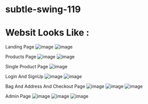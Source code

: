 # subtle-swing-119


# Websit Looks Like :

  Landing Page
  ![image](https://user-images.githubusercontent.com/105987614/213974110-dbcb7cc8-a57a-434c-a4cc-d47a4032020a.png)
  ![image](https://user-images.githubusercontent.com/105987614/213974216-1f0a558d-ff1b-4004-8d48-b088a3520604.png)


  Products Page
  ![image](https://user-images.githubusercontent.com/105987614/213974279-5d90cfc4-7a65-4035-abba-e2d302f9d81d.png)
  ![image](https://user-images.githubusercontent.com/105987614/213974369-fa06f070-e2e1-4947-8f7c-da52ccbf0a24.png)

  Single Product Page
  ![image](https://user-images.githubusercontent.com/105987614/213974437-dac44daa-5770-4127-93b4-85ac50ea3f6e.png)

  Login And SignUp
  ![image](https://user-images.githubusercontent.com/105987614/213974540-4a7cdf26-11b1-4e6e-86a0-c944d370c071.png)
  ![image](https://user-images.githubusercontent.com/105987614/213974558-d7004703-5ec2-4cb8-83ee-a66cd87f0ae7.png)

  Bag And Address And Checkout Page
  ![image](https://user-images.githubusercontent.com/105987614/213974692-9b081939-2720-4ec9-990a-0b588cd6fc80.png)
  ![image](https://user-images.githubusercontent.com/105987614/213974782-94bc672e-e3f0-42c8-a2a1-e5edbea7db94.png)
  ![image](https://user-images.githubusercontent.com/105987614/213974822-1c9bfcfc-1676-4a09-9822-31addffd6739.png)
  
  Admin Page
  ![image](https://user-images.githubusercontent.com/105987614/213974887-4ffc77f6-b6e8-4053-82ff-58ac6336d4a3.png)
  ![image](https://user-images.githubusercontent.com/105987614/213974909-f4db5b99-70a0-4bdb-94e3-5ef721553678.png)
  ![image](https://user-images.githubusercontent.com/105987614/213974932-7c031e23-3e2f-4b85-8819-88e336401bb8.png)
